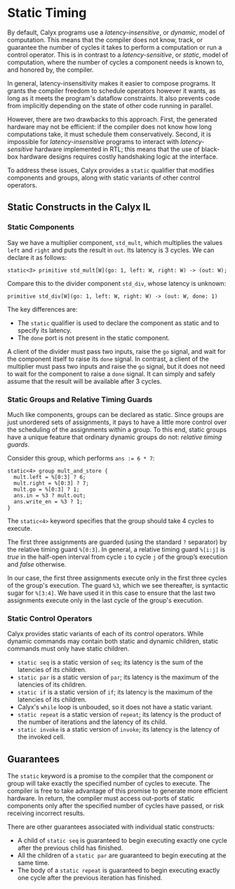 # Static Timing

By default, Calyx programs use a *latency-insensitive*, or *dynamic*, model of computation.
This means that the compiler does not know, track, or guarantee the number of cycles it takes to perform a computation or run a control operator.
This is in contrast to a *latency-sensitive*, or *static*, model of computation, where the number of cycles a component needs is known to, and honored by, the compiler.

In general, latency-insensitivity makes it easier to compose programs.
It grants the compiler freedom to schedule operators however it wants, as long as it meets the program's dataflow constraints.
It also prevents code from implicitly depending on the state of other code running in parallel.

However, there are two drawbacks to this approach.
First, the generated hardware may not be efficient: if the compiler does not know how long computations take, it must schedule them conservatively.
Second, it is impossible for *latency-insensitive* programs to interact with *latency-sensitive* hardware implemented in RTL;
this means that the use of black-box hardware designs requires costly handshaking logic at the interface.

To address these issues, Calyx provides a `static` qualifier that modifies components and groups, along with static variants of other control operators.

## Static Constructs in the Calyx IL

### Static Components

Say we have a multiplier component, `std_mult`, which multiplies the values `left` and `right` and puts the result in `out`.
Its latency is 3 cycles.
We can declare it as follows:
```
static<3> primitive std_mult[W](go: 1, left: W, right: W) -> (out: W);
```
Compare this to the divider component `std_div`, whose latency is unknown:
```
primitive std_div[W](go: 1, left: W, right: W) -> (out: W, done: 1)
```
The key differences are:
- The `static` qualifier is used to declare the component as static and to specify its latency.
- The `done` port is not present in the static component.

A client of the divider must pass two inputs, raise the `go` signal, and wait for the component itself to raise its `done` signal.
In contrast, a client of the multiplier must pass two inputs and raise the `go` signal, but it does not need to wait for the component to raise a `done` signal.
It can simply and safely assume that the result will be available after 3 cycles.


### Static Groups and Relative Timing Guards

Much like components, groups can be declared as static.
Since groups are just unordered sets of assignments, it pays to have a little more control over the scheduling of the assignments within a group.
To this end, static groups have a unique feature that ordinary dynamic groups do not: *relative timing guards*.

Consider this group, which performs `ans := 6 * 7`:
```
static<4> group mult_and_store {
  mult.left = %[0:3] ? 6;
  mult.right = %[0:3] ? 7;
  mult.go = %[0:3] ? 1;
  ans.in = %3 ? mult.out;
  ans.write_en = %3 ? 1;
}
```
The `static<4>` keyword specifies that the group should take 4 cycles to execute.

The first three assignments are guarded (using the standard `?` separator) by the relative timing guard `%[0:3]`.
In general, a relative timing guard `%[i:j]` is *true* in the half-open interval from cycle `i` to
cycle `j` of the group’s execution and *false* otherwise.

In our case, the first three assignments execute only in the first three cycles of the group's execution.
The guard `%3`, which we see thereafter, is syntactic sugar for `%[3:4]`.
We have used it in this case to ensure that the last two assignments execute only in the last cycle of the group's execution.


### Static Control Operators

Calyx provides static variants of each of its control operators.
While dynamic commands may contain both static and dynamic children, static commands must only have static children.

- `static seq` is a static version of `seq`; its latency is the sum of the latencies of its children.
- `static par` is a static version of `par`; its latency is the maximum of the latencies of its children.
- `static if` is a static version of `if`; its latency is the maximum of the latencies of its children.
- Calyx's `while` loop is unbouded, so it does not have a static variant.
- `static repeat` is a static version of `repeat`; its latency is the product of the number of iterations and the latency of its child.
- `static invoke` is a static version of `invoke`; its latency is the latency of the invoked cell.

## Guarantees

The `static` keyword is a promise to the compiler that the component or group will take exactly the specified number of cycles to execute.
The compiler is free to take advantage of this promise to generate more efficient hardware.
In return, the compiler must access out-ports of static components only after the specified number of cycles have passed, or risk receiving incorrect results.

There are other guarantees associated with individual static constructs:
- A child of `static seq` is guaranteed to begin executing exactly one cycle after the previous child has finished.
- All the children of a `static par` are guaranteed to begin executing at the same time.
- The body of a `static repeat` is guaranteed to begin executing exactly one cycle after the previous iteration has finished.